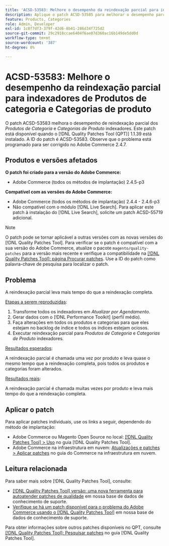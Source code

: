 ```yaml
---
title: 'ACSD-53583: Melhore o desempenho da reindexação parcial para indexadores [!UICONTROL Category Products] e [!UICONTROL Product Categories]'
description: Aplique o patch ACSD-53585 para melhorar o desempenho parcial do reindexação para indexadores de Produtos de categoria e Categorias de produto.
feature: Products, Categories
role: Admin, Developer
exl-id: 1c8f7df3-379f-42d6-8b41-286d34f725d2
source-git-commit: 29c2918ccae6404f6ae87d360ac16b149de5dd0d
workflow-type: tm+mt
source-wordcount: '387'
ht-degree: 0%

---
```


# ACSD-53583: Melhore o desempenho da reindexação parcial para indexadores de Produtos de categoria e Categorias de produto

O patch ACSD-53583 melhora o desempenho de reindexação parcial dos *Produtos de Categoria* e *Categorias de Produto* indexadores. Este patch está disponível quando o [!DNL Quality Patches Tool (QPT)] 1.1.39 está instalado. A ID do patch é ACSD-53583. Observe que o problema está programado para ser corrigido no Adobe Commerce 2.4.7.

## Produtos e versões afetados

**O patch foi criado para a versão do Adobe Commerce:**

* Adobe Commerce (todos os métodos de implantação) 2.4.5-p3

**Compatível com as versões do Adobe Commerce:**

* Adobe Commerce (todos os métodos de implantação) 2.4.4 - 2.4.6-p3
* Não compatível com o módulo [!DNL Live Search]. Para aplicar este patch à instalação do [!DNL Live Search], solicite um patch ACSD-55719 adicional.

>[!NOTE]
>
>O patch pode se tornar aplicável a outras versões com as novas versões do [!DNL Quality Patches Tool]. Para verificar se o patch é compatível com a sua versão do Adobe Commerce, atualize o pacote `magento/quality-patches` para a versão mais recente e verifique a compatibilidade na [[!DNL Quality Patches Tool]: página Procurar patches](https://experienceleague.adobe.com/tools/commerce-quality-patches/index.html?lang=pt-BR). Use a ID do patch como palavra-chave de pesquisa para localizar o patch.

## Problema

A reindexação parcial leva mais tempo do que a reindexação completa.

<u>Etapas a serem reproduzidas</u>:

1. Transforme todos os indexadores em *Atualizar por Agendamento*.
1. Gerar dados com o [!DNL Performance Toolkit] (perfil médio).
1. Faça alterações em todos os produtos e categorias para que eles estejam no backlog de índice e todos os índices estejam ociosos.
1. Executar reindexação parcial para *Produtos de Categoria* e *Categorias de Produto* indexadores.

<u>Resultados esperados</u>:

A reindexação parcial é chamada uma vez por produto e leva quase o mesmo tempo que a reindexação completa, pois todos os produtos e categorias foram alterados.

<u>Resultados reais</u>:

A reindexação parcial é chamada muitas vezes por produto e leva mais tempo do que a reindexação completa.

## Aplicar o patch

Para aplicar patches individuais, use os links a seguir, dependendo do método de implantação:

* Adobe Commerce ou Magento Open Source no local: [[!DNL Quality Patches Tool] > Uso](https://experienceleague.adobe.com/docs/commerce-operations/tools/quality-patches-tool/usage.html?lang=pt-BR) no guia [!DNL Quality Patches Tool].
* Adobe Commerce na infraestrutura em nuvem: [Atualizações e patches > Aplicar patches](https://experienceleague.adobe.com/docs/commerce-cloud-service/user-guide/develop/upgrade/apply-patches.html?lang=pt-BR) no guia do Commerce na infraestrutura em nuvem.

## Leitura relacionada

Para saber mais sobre [!DNL Quality Patches Tool], consulte:

* [[!DNL Quality Patches Tool] versão: uma nova ferramenta para autoatender patches de qualidade](/help/announcements/adobe-commerce-announcements/magento-quality-patches-released-new-tool-to-self-serve-quality-patches.md) em nossa base de dados de conhecimento de suporte.
* [Verifique se há um patch disponível para o problema do Adobe Commerce usando o [!DNL Quality Patches Tool]](/help/support-tools/patches-available-in-qpt-tool/check-patch-for-magento-issue-with-magento-quality-patches.md) em nossa base de dados de conhecimento de suporte.

Para obter informações sobre outros patches disponíveis no QPT, consulte [[!DNL Quality Patches Tool]: Pesquisar patches](https://experienceleague.adobe.com/tools/commerce-quality-patches/index.html?lang=pt-BR) no guia [!DNL Quality Patches Tool].
